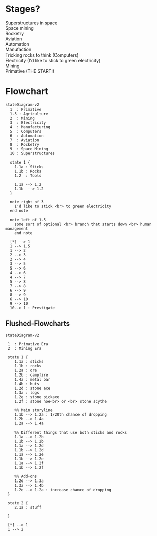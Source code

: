 # Stages?
Superstructures in space<br>
Space mining<br>
Rocketry<br>
Aviation<br>
Automation<br>
Manufaction<br>
Tricking rocks to think (Computers)<br>
Electricity (I'd like to stick to green electricity)<br>
Mining<br>
Primative (THE START!)

# Flowchart
```mermaid
stateDiagram-v2
  1  : Primative
  1.5 : Agriculture
  2  : Mining
  3  : Electricity
  4  : Manufacturing
  5  : Computers
  6  : Automation
  7  : Aviation
  8  : Rocketry
  9  : Space Mining
  10 : Superstructures

  state 1 {
    1.1a : Sticks
    1.1b : Rocks
    1.2  : Tools

    1.1a --> 1.2
    1.1b  --> 1.2
  }

  note right of 3
    I'd like to stick <br> to green electricity
  end note

  note left of 1.5
    some sort of optional <br> branch that starts down <br> human management
    end note

  [*] --> 1
  1 --> 1.5
  1 --> 2
  2 --> 3
  2 --> 4
  3 --> 5
  5 --> 6
  4 --> 6
  4 --> 7
  5 --> 8
  7 --> 8
  6 --> 9
  8 --> 9
  6 --> 10
  9 --> 10
  10--> 1 : Prestigate
```

## Flushed-Flowcharts
```mermaid
stateDiagram-v2

 1  : Primative Era
 2  : Mining Era

 state 1 {
    1.1a : sticks
    1.1b : rocks
    1.2a : ore
    1.2b : campfire
    1.4a : metal bar
    1.4b : huts
    1.2d : stone axe
    1.3a : logs
    1.2e : stone pickaxe
    1.2f : stone hoe<br> or <br> stone scythe

    %% Main storyline
    1.1b --> 1.2a : 1/20th chance of dropping
    1.2b --> 1.4a
    1.2a --> 1.4a

    %% Different things that use both sticks and rocks
    1.1a --> 1.2b
    1.1b --> 1.2b
    1.1a --> 1.2d
    1.1b --> 1.2d
    1.1a --> 1.2e
    1.1b --> 1.2e
    1.1a --> 1.2f
    1.1b --> 1.2f

    %% Add-ons
    1.2d --> 1.3a
    1.3a --> 1.4b
    1.2e --> 1.2a : increase chance of dropping
 }

 state 2 {
    2.1a : stuff

 }

 [*] --> 1
 1 --> 2
```